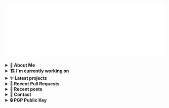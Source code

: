 ![藍](ai.svg)

<details>
  <summary><b>🌠 About Me</b></summary>
  <br/>

- 藍
- Earthling, Front-end Developer.
- Owner of [!mportantImport](https://github.com/importantimport)
- Member of [Lume](https://github.com/lumeland)
- Contributor of [TailwindCSS](https://github.com/tailwindlabs/tailwindcss), [ComfyUI](https://github.com/comfyanonymous/ComfyUI), [MDUI](https://github.com/zdhxiong/mdui) and more

</details>
<details>
  <summary><b>🏗️ I'm currently working on</b></summary>
  <br/>


- [importantimport/hatsu](https://github.com/importantimport/hatsu) - 🩵 Self-hosted &amp; Fully-automated ActivityPub Bridge for Static Sites. [WIP] (2 days ago)
- [importantimport/hatsu_serve](https://github.com/importantimport/hatsu_serve) - 🩵 Server-side middleware for automated request forwarding to Hatsu instance. [WIP] (2 days ago)
- [lumeland/lume](https://github.com/lumeland/lume) - 🔥 Static site generator for Deno 🦕 (5 days ago)
- [importantimport/ezss](https://github.com/importantimport/ezss) - 🔒️ Easier alternative of react-secure-storage. (1 week ago)
- [importantimport/shiraha](https://github.com/importantimport/shiraha) - ❄ Material 3-inspired Classless CSS Framework. [WIP] (1 week ago)
- [lumeland/experimental-plugins](https://github.com/lumeland/experimental-plugins) - A repo to test and experiment with plugins for Lume (1 week ago)
- [importantimport/.github](https://github.com/importantimport/.github) - :octocat: GitHub Configurations for !mportantImport (1 week ago)
- [importantimport/config](https://github.com/importantimport/config) - 🔧 Some ESLint Flat Config for !mportantImport. (1 week ago)
- [SukkaW/nolyfill](https://github.com/SukkaW/nolyfill) - Speed up your package installation process, reduce your disk usage, and extend the lifespan of your precious SSD. (1 week ago)
- [importantimport/momoi](https://github.com/importantimport/momoi) - 🍑 MomoTalk, presented as a Matrix Client. [WIP] (2 weeks ago)

</details>
<details>
  <summary><b>✨ Latest projects</b></summary>
  <br/>


- [kwaa/comet](https://github.com/kwaa/comet) - 🌠 Comet Gateway - 实验性 Naiveproxy 透明网关. [WIP]
- [kwaa/csgo](https://github.com/kwaa/csgo) - My CS:GO crosshair &amp; scripts.
- [kwaa/flytosocial](https://github.com/kwaa/flytosocial) - 🪽 An attempt to run a GoToSocial instance at fly.io.
- [kwaa/ech-playground](https://github.com/kwaa/ech-playground) - 🔒 Play with TLS Encrypted Client Hello
- [kwaa/hexo-lightningcss](https://github.com/kwaa/hexo-lightningcss) - ⚡️ LightningCSS Plugin for Hexo
- [kwaa/naive](https://github.com/kwaa/naive) - 🐸 Dockerized NaiveProxy (Monthly Update)
- [kwaa/hexo-partytown](https://github.com/kwaa/hexo-partytown) - 🎉 Partytown Integration for Hexo
- [kwaa/todoli](https://github.com/kwaa/todoli) - 🥔 Yet Another To Do List.
- [kwaa/bk](https://github.com/kwaa/bk) - ./kwaa.dev/bk
- [kwaa/urara-netlify-cms](https://github.com/kwaa/urara-netlify-cms) - 

</details>
<details>
  <summary><b>🎨 Recent Pull Requests</b></summary>
  <br/>


- [refactor(server): use `Deno.serve()`](https://github.com/lumeland/lume/pull/501) on [lumeland/lume](https://github.com/lumeland/lume) (1 day ago)
- [middlewares: support more redirect code](https://github.com/lumeland/lume/pull/499) on [lumeland/lume](https://github.com/lumeland/lume) (5 days ago)
- [Markdoc Plugin](https://github.com/lumeland/experimental-plugins/pull/29) on [lumeland/experimental-plugins](https://github.com/lumeland/experimental-plugins) (1 week ago)
- [chore: migrate codegen](https://github.com/SukkaW/nolyfill/pull/38) on [SukkaW/nolyfill](https://github.com/SukkaW/nolyfill) (2 weeks ago)
- [hatsu.cli.rs](https://github.com/zackify/cli.rs/pull/57) on [zackify/cli.rs](https://github.com/zackify/cli.rs) (2 months ago)
- [FFF Plugin](https://github.com/lumeland/experimental-plugins/pull/25) on [lumeland/experimental-plugins](https://github.com/lumeland/experimental-plugins) (2 months ago)
- [update UnoCSS Plugin](https://github.com/lumeland/experimental-plugins/pull/24) on [lumeland/experimental-plugins](https://github.com/lumeland/experimental-plugins) (3 months ago)
- [UnoCSS Plugin](https://github.com/lumeland/experimental-plugins/pull/22) on [lumeland/experimental-plugins](https://github.com/lumeland/experimental-plugins) (3 months ago)
- [vento.js.org](https://github.com/js-org/js.org/pull/8345) on [js-org/js.org](https://github.com/js-org/js.org) (3 months ago)
- [Provide npm package via `dnt`](https://github.com/oscarotero/vento/pull/7) on [oscarotero/vento](https://github.com/oscarotero/vento) (3 months ago)

</details>
<details>
  <summary><b>📜 Recent posts</b></summary>
  <br/>


- [2023 年 7 月：我最近在写什么](https://kwaa.dev/2023/07) (3 months ago)
- [I 卡也要炼！本地运行 Stable Diffusion &amp; ComfyUI](https://kwaa.dev/stable-diffusion) (6 months ago)
- [为红米 2 刷入 postmarketOS Edge &#43; GNOME Mobile](https://kwaa.dev/redmi2-pmos) (8 months ago)
- [为 nRF52840 Dongle 刷入 CanoKey 固件](https://kwaa.dev/canokey-nrf52) (9 months ago)
- [2022 总结](https://kwaa.dev/2023) (9 months ago)

👉 read more at [./kwaa.dev](https://kwaa.dev)

</details>
<details>
  <summary><b>📧 Contact</b></summary>
  <br/>

- Blog: https://kwaa.dev
- Matrix: [@kwaa:matrix.org](https://matrix.to/#/@kwaa:matrix.org)

👋 If u want to say hello, I'll be happy to meet u.

</details>
<details>
  <summary><b>🔒 PGP Public Key</b></summary>
  <br/>
  
```
pub   ed25519/0x4444777733334444 2022-05-16 [C] [expires: 2025-01-07]
      Key fingerprint = ABCB A12F 1A8E 3CCC F10B  5109 4444 7777 3333 4444
uid                   [ultimate] 藍+85CD <kwa[a]kwaa.dev>
uid                   [ultimate] 藍+85CD (GitHub) &lt;50108258+kwaa[a]users.noreply.github.com>
uid                   [ultimate] [jpeg image of size 889]
sub   ed25519/0xBCB0111111111111 2022-12-24 [S] [expires: 2025-01-07]
sub   ed25519/0x6656222222222222 2022-10-27 [A] [expires: 2025-01-07]
sub   cv25519/0x6EC06EC06EC06EC0 2022-10-05 [E] [expires: 2025-01-07]

# via keys.openpgp.org
gpg --keyserver hkps://keys.openpgp.org --recv-keys 4444777733334444
# via kwaa.dev
gpg --fetch-keys https://kwaa.dev/pgp/4734.pgp
```

</details>
